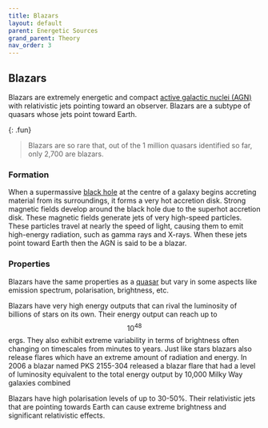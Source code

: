 ```yaml
---
title: Blazars
layout: default
parent: Energetic Sources
grand_parent: Theory
nav_order: 3
---
```


## Blazars

Blazars are extremely energetic and compact [active galactic nuclei (AGN)](./AGNs.html) with relativistic jets pointing toward an observer. Blazars are a subtype of quasars whose jets point toward Earth.

{: .fun}
>Blazars are so rare that, out of the 1 million quasars identified so far, only 2,700 are blazars.

### Formation

When a supermassive [black hole](../special%20stars/black%20holes.html) at the centre of a galaxy begins accreting material from its surroundings, it forms a very hot accretion disk. Strong magnetic fields develop around the black hole due to the superhot accretion disk. These magnetic fields generate jets of very high-speed particles. These particles travel at nearly the speed of light, causing them to emit high-energy radiation, such as gamma rays and X-rays. When these jets point toward Earth then the AGN is said to be a blazar.

### Properties

Blazars have the same properties as a [quasar](./quasars.html) but vary in some aspects like emission spectrum, polarisation, brightness, etc.

Blazars have very high energy outputs that can rival the luminosity of billions of stars on its own. Their energy output can reach up to $$10^{48}$$ ergs. They also exhibit extreme variability in terms of brightness often changing on timescales from minutes to years. Just like stars blazars also release flares which have an extreme amount of radiation and energy. In 2006 a blazar named PKS 2155-304 released a blazar flare that had a level of luminosity equivalent to the total energy output by 10,000 Milky Way galaxies combined

Blazars have high polarisation levels of up to 30-50%. Their relativistic jets that are pointing towards Earth can cause extreme brightness and significant relativistic effects.
